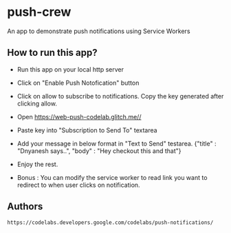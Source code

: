 # push-crew
An app to demonstrate push notifications using Service Workers

## How to run this app?
* Run this app on your local http server

* Click on  "Enable Push Notofication" button

* Click on allow to subscribe to notifications. Copy the key generated after clicking allow.

* Open https://web-push-codelab.glitch.me//

* Paste key into "Subscription to Send To" textarea

* Add your message in below format in "Text to Send" testarea.
  {"title" : "Dnyanesh says..", "body" : "Hey checkout this and that"}
  
* Enjoy the rest.

* Bonus : You can modify the service worker to read link you want to redirect to when user clicks on notification.


## Authors
```
https://codelabs.developers.google.com/codelabs/push-notifications/

```
